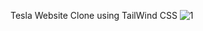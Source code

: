 Tesla Website Clone using TailWind CSS
![1](https://user-images.githubusercontent.com/87539140/184325799-0939a083-8985-4e8f-a0fe-6d6dc2b7269e.png)
